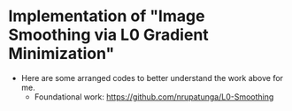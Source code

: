 # Implementation of "Image Smoothing via L0 Gradient Minimization"
- Here are some arranged codes to better understand the work above for me.
    - Foundational work: https://github.com/nrupatunga/L0-Smoothing

